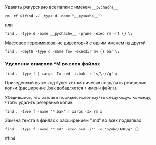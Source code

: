 Удалить рекурсивно все папки с именем `__pychache__`
~~~~
rm -rf $(find ./ -type d -name "__pycache__")
~~~~

или

~~~~
find . -type d -name __pychache__ -prune -exec rm -rf {} \;
~~~~

Массовое переименование директорий с одним именем на другой
~~~~
find . -depth -type d -name foo -execdir mv {} bar \;
~~~~

### Удаление символа ^M во всех файлах

~~~~
find . -type f | xargs -Ix sed -i.bak -r 's/\r//g' x
~~~~

Приведенный выше код будет автоматически создавать резервные копии (расширение .bak добавляется к имени файла).

Убедившись, что файлы в порядке, используйте следующую команду, чтобы удалить резервные копии.

~~~~
find . -type f -name '*.bak' | xargs -Ix rm x
~~~~

Замена текста в файлах с расширением ".md" во всех подпапках
~~~~
find . -type f -name "*.md" -exec sed -i'' -e 's/abc/ABC/g' {} +
~~~~

#find